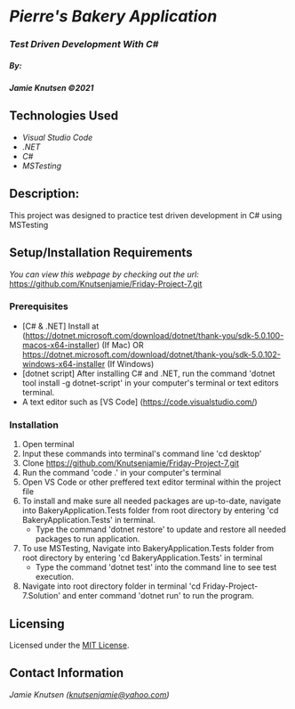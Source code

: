 # _Pierre's Bakery Application_


### _Test Driven Development With C#_

##### By:
#####  _**Jamie Knutsen**_ _©2021_


## Technologies Used

* _Visual Studio Code_
* _.NET_
* _C#_
* _MSTesting_


## Description: 
This project was designed to practice test driven development in C# using MSTesting 


## Setup/Installation Requirements
_You can view this webpage by checking out the url:_
https://github.com/Knutsenjamie/Friday-Project-7.git

### Prerequisites
* [C# & .NET] Install at (https://dotnet.microsoft.com/download/dotnet/thank-you/sdk-5.0.100-macos-x64-installer) (If Mac) OR https://dotnet.microsoft.com/download/dotnet/thank-you/sdk-5.0.102-windows-x64-installer (If Windows)
* [dotnet script] After installing C# and .NET, run the command 'dotnet tool install -g dotnet-script' in your computer's terminal or text editors terminal. 
* A text editor such as [VS Code] (https://code.visualstudio.com/)

### Installation
1. Open terminal
2. Input these commands into terminal's command line 'cd desktop'
3. Clone https://github.com/Knutsenjamie/Friday-Project-7.git
4. Run the command 'code .' in your computer's terminal
5. Open VS Code or other preffered text editor terminal within the project file
6. To install and make sure all needed packages are up-to-date, navigate into BakeryApplication.Tests folder from root directory by entering 'cd BakeryApplication.Tests' in terminal.
    * Type the command 'dotnet restore' to update and restore all needed packages to run application. 
7. To use MSTesting, Navigate into BakeryApplication.Tests folder from root directory by entering 'cd BakeryApplication.Tests' in terminal
    * Type the command 'dotnet test' into the command line to see test execution.
8. Navigate into root directory folder in terminal 'cd Friday-Project-7.Solution' and  enter command 'dotnet run' to run the program. 

## Licensing

Licensed under the [MIT License](license).

## Contact Information

_Jamie Knutsen (knutsenjamie@yahoo.com)_